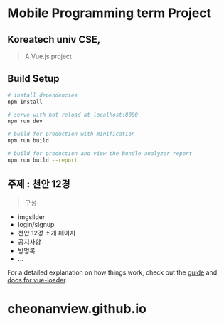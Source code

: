 # Mobile Programming term Project
## Koreatech univ CSE, 
> A Vue.js project

## Build Setup

``` bash
# install dependencies
npm install

# serve with hot reload at localhost:8080
npm run dev

# build for production with minification
npm run build

# build for production and view the bundle analyzer report
npm run build --report
```

## 주제 : 천안 12경


> 구성
<ul>
  <li>imgsilder</li>
  <li>login/signup</li>
  <li>천안 12경 소개 페이지</li>
  <li>공지사항</li>
  <li>방명록</li>
  <li>...</li>
</ul>

For a detailed explanation on how things work, check out the [guide](http://vuejs-templates.github.io/webpack/) and [docs for vue-loader](http://vuejs.github.io/vue-loader).
# cheonanview.github.io
